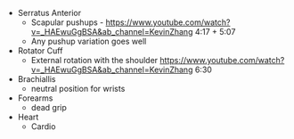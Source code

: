 
- Serratus Anterior
	- Scapular pushups - https://www.youtube.com/watch?v=_HAEwuGgBSA&ab_channel=KevinZhang 4:17 + 5:07
	- Any pushup variation goes well
- Rotator Cuff
	- External rotation with the shoulder https://www.youtube.com/watch?v=_HAEwuGgBSA&ab_channel=KevinZhang 6:30
- Brachiallis
	- neutral position for wrists
- Forearms
	- dead grip
- Heart
	- Cardio